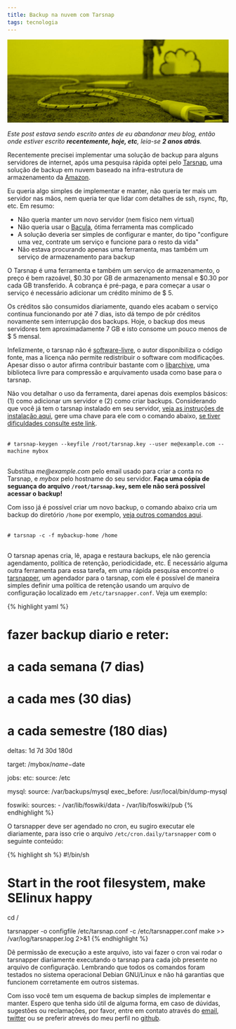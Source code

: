 ```yaml
---
title: Backup na nuvem com Tarsnap
tags: tecnologia
---
```


![Chewbacca fazendo backup na nuvem](/files/chewbacca-nuvem.jpg)

_Este post estava sendo escrito antes de eu abandonar meu blog, então onde
estiver escrito **recentemente, hoje, etc**, leia-se **2 anos atrás**._

Recentemente precisei implementar uma solução de backup para alguns servidores
de internet, após uma pesquisa rápida optei pelo [Tarsnap](http://tarsnap.com),
uma solução de backup em nuvem baseado na infra-estrutura de armazenamento da
[Amazon](http://www.tarsnap.com/infrastructure.html).

Eu queria algo simples de implementar e manter, não queria ter mais um servidor
nas mãos, nem queria ter que lidar com detalhes de ssh, rsync, ftp, etc.
Em resumo:

* Não queria manter um novo servidor (nem físico nem virtual)
* Não queria usar o [Bacula](http://bacula.org), ótima ferramenta mas complicado
* A solução deveria ser simples de configurar e manter, do tipo "configure uma vez, contrate um serviço e funcione para o resto da vida"
* Não estava procurando apenas uma ferramenta, mas também um serviço de armazenamento para backup

O Tarsnap é uma ferramenta e também um serviço de armazenamento, o
preço é bem razoável, $0.30 por GB de armazenamento mensal e $0.30 por cada GB
transferido. A cobrança é pré-paga, e para começar a usar o serviço é
necessário adicionar um crédito mínimo de $ 5.

Os créditos são consumidos diariamente, quando eles acabam o serviço continua
funcionando por até 7 dias, isto dá tempo de pôr créditos novamente sem
interrupção dos backups. Hoje, o backup dos meus servidores tem aproximadamente
7 GB e isto consome um pouco menos de $ 5 mensal.

Infelizmente, o tarsnap não é [software-livre](http://www.gnu.org/philosophy/free-sw.pt-br.html), o autor disponibiliza o código
fonte, mas a licença não permite redistribuir o software com modificações.
Apesar disso o autor afirma contribuir bastante com o
[libarchive](http://code.google.com/p/libarchive), uma biblioteca livre para
compressão e arquivamento usada como base para o tarsnap.

Não vou detalhar o uso da ferramenta, darei apenas dois exemplos básicos:
(1) como adicionar um servidor e (2) como criar backups.
Considerando que você já tem o tarsnap instalado em seu servidor,
[veja as instruções de instalação aqui](https://www.tarsnap.com/download.html),
gere uma chave para ele com o comando abaixo, [se tiver
dificuldades consulte este link](http://www.tarsnap.com/gettingstarted.html).

<pre class="terminal">
<code>
# tarsnap-keygen --keyfile /root/tarsnap.key --user me@example.com --machine mybox
</code>
</pre>

Substitua _me@example.com_ pelo email usado para criar a conta no Tarsnap, e
_mybox_ pelo hostname do seu servidor. **Faça uma cópia de seguança do
arquivo `/root/tarsnap.key`, sem ele não será possível acessar o backup!**

Com isso já é possível criar um novo backup, o comando abaixo cria um backup do
diretório `/home` por exemplo, [veja outros comandos
aqui](http://www.tarsnap.com/usage.html).

<pre class="terminal">
<code>
# tarsnap -c -f mybackup-home /home
</code>
</pre>

O tarsnap apenas cria, lê, apaga e restaura backups, ele não gerencia
agendamento, política de retenção, periodicidade, etc. É necessário alguma
outra ferramenta para essa tarefa, em uma rápida pesquisa encontrei o
[tarsnapper](http://github.com/miracle2k/tarsnapper), um agendador para o
tarsnap, com ele é possível de maneira simples definir uma política de retenção
usando um arquivo de configuração localizado em `/etc/tarsnapper.conf`. Veja um
exemplo:

{% highlight yaml %}
# fazer backup diario e reter:
# a cada semana (7 dias)
# a cada mes (30 dias)
# a cada semestre (180 dias)

deltas: 1d 7d 30d 180d

target: /mybox/$name-$date

jobs:
  etc:
    source: /etc

  mysql:
    source: /var/backups/mysql
    exec_before: /usr/local/bin/dump-mysql

  foswiki:
    sources:
      - /var/lib/foswiki/data
      - /var/lib/foswiki/pub
{% endhighlight %}

O tarsnapper deve ser agendado no cron, eu sugiro executar ele diariamente,
para isso crie o arquivo `/etc/cron.daily/tarsnapper` com o seguinte conteúdo:

{% highlight sh %}
#!/bin/sh
# Start in the root filesystem, make SElinux happy
cd /

tarsnapper -o configfile /etc/tarsnap.conf -c /etc/tarsnapper.conf make >> /var/log/tarsnapper.log 2>&1
{% endhighlight %}

Dê permissão de execução a este arquivo, isto vai fazer o cron vai rodar o
tarsnapper diariamente executando o tarsnap para cada job presente no arquivo
de configuração. Lembrando que todos os comandos foram testados no sistema
operacional Debian GNU/Linux e não há garantias que funcionem corretamente em
outros sistemas.

Com isso você tem um esquema de backup simples de implementar e manter.
Espero que tenha sido útil de alguma forma, em caso de dúvidas, sugestões ou
reclamações, por favor, entre em contato através do
<a href="mailto:{{ site.email }}">email</a>,
<a href="http://twitter.com/{{ site.twitter_username }}">twitter</a>
ou se preferir atrevés do meu perfil no
<a href="http://github.com/{{ site.github_username }}">github</a>.
